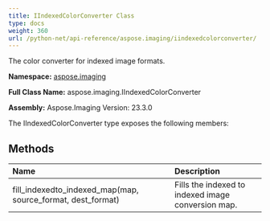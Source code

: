 ```yaml
---
title: IIndexedColorConverter Class
type: docs
weight: 360
url: /python-net/api-reference/aspose.imaging/iindexedcolorconverter/
---
```


The color converter for indexed image formats.

**Namespace:** [aspose.imaging](/imaging/python-net/api-reference/aspose.imaging/)

**Full Class Name:** aspose.imaging.IIndexedColorConverter

**Assembly:**  Aspose.Imaging Version: 23.3.0

The IIndexedColorConverter type exposes the following members:
## **Methods**
|**Name**|**Description**|
| :- | :- |
|fill_indexedto_indexed_map(map, source_format, dest_format)|Fills the indexed to indexed image conversion map.|
